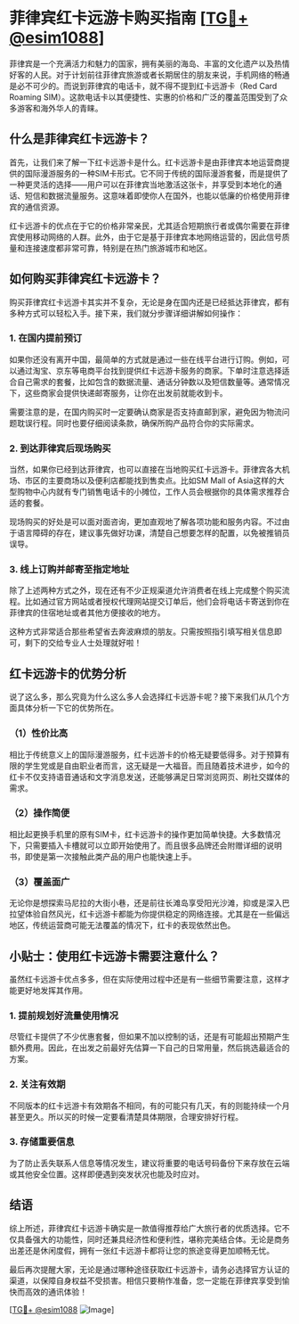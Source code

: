 # 菲律宾红卡远游卡购买指南 [[TG💪+ @esim1088](https://t.me/s/esim1088)]

菲律宾是一个充满活力和魅力的国家，拥有美丽的海岛、丰富的文化遗产以及热情好客的人民。对于计划前往菲律宾旅游或者长期居住的朋友来说，手机网络的畅通是必不可少的。而说到菲律宾的电话卡，就不得不提到红卡远游卡（Red Card Roaming SIM）。这款电话卡以其便捷性、实惠的价格和广泛的覆盖范围受到了众多游客和海外华人的青睐。

## 什么是菲律宾红卡远游卡？

首先，让我们来了解一下红卡远游卡是什么。红卡远游卡是由菲律宾本地运营商提供的国际漫游服务的一种SIM卡形式。它不同于传统的国际漫游套餐，而是提供了一种更灵活的选择——用户可以在菲律宾当地激活这张卡，并享受到本地化的通话、短信和数据流量服务。这意味着即使你人在国外，也能以低廉的价格使用菲律宾的通信资源。

红卡远游卡的优点在于它的价格非常亲民，尤其适合短期旅行者或偶尔需要在菲律宾使用移动网络的人群。此外，由于它是基于菲律宾本地网络运营的，因此信号质量和连接速度都非常可靠，特别是在热门旅游城市和地区。

## 如何购买菲律宾红卡远游卡？

购买菲律宾红卡远游卡其实并不复杂，无论是身在国内还是已经抵达菲律宾，都有多种方式可以轻松入手。接下来，我们就分步骤详细讲解如何操作：

### 1. 在国内提前预订

如果你还没有离开中国，最简单的方式就是通过一些在线平台进行订购。例如，可以通过淘宝、京东等电商平台找到提供红卡远游卡服务的商家。下单时注意选择适合自己需求的套餐，比如包含的数据流量、通话分钟数以及短信数量等。通常情况下，这些商家会提供快递邮寄服务，让你在出发前就能收到卡。

需要注意的是，在国内购买时一定要确认商家是否支持直邮到家，避免因为物流问题耽误行程。同时也要仔细阅读条款，确保所购产品符合你的实际需求。

### 2. 到达菲律宾后现场购买

当然，如果你已经到达菲律宾，也可以直接在当地购买红卡远游卡。菲律宾各大机场、市区的主要商场以及便利店都能找到售卖点。比如SM Mall of Asia这样的大型购物中心内就有专门销售电话卡的小摊位，工作人员会根据你的具体需求推荐合适的套餐。

现场购买的好处是可以面对面咨询，更加直观地了解各项功能和服务内容。不过由于语言障碍的存在，建议事先做好功课，清楚自己想要怎样的配置，以免被推销员误导。

### 3. 线上订购并邮寄至指定地址

除了上述两种方式之外，现在还有不少正规渠道允许消费者在线上完成整个购买流程。比如通过官方网站或者授权代理网站提交订单后，他们会将电话卡寄送到你在菲律宾的住宿地址或者其他方便接收的地方。

这种方式非常适合那些希望省去奔波麻烦的朋友。只需按照指引填写相关信息即可，剩下的交给专业人士处理就好啦！

## 红卡远游卡的优势分析

说了这么多，那么究竟为什么这么多人会选择红卡远游卡呢？接下来我们从几个方面具体分析一下它的优势所在。

### （1）性价比高

相比于传统意义上的国际漫游服务，红卡远游卡的价格无疑要低得多。对于预算有限的学生党或是自由职业者而言，这无疑是一大福音。而且随着技术进步，如今的红卡不仅支持语音通话和文字消息发送，还能够满足日常浏览网页、刷社交媒体的需求。

### （2）操作简便

相比起更换手机里的原有SIM卡，红卡远游卡的操作更加简单快捷。大多数情况下，只需要插入卡槽就可以立即开始使用了。而且很多品牌还会附赠详细的说明书，即使是第一次接触此类产品的用户也能快速上手。

### （3）覆盖面广

无论你是想探索马尼拉的大街小巷，还是前往长滩岛享受阳光沙滩，抑或是深入巴拉望体验自然风光，红卡远游卡都能为你提供稳定的网络连接。尤其是在一些偏远地区，传统运营商可能无法覆盖的情况下，红卡的表现依然出色。

## 小贴士：使用红卡远游卡需要注意什么？

虽然红卡远游卡优点多多，但在实际使用过程中还是有一些细节需要注意，这样才能更好地发挥其作用。

### 1. 提前规划好流量使用情况

尽管红卡提供了不少优惠套餐，但如果不加以控制的话，还是有可能超出预期产生额外费用。因此，在出发之前最好先估算一下自己的日常用量，然后挑选最适合的方案。

### 2. 关注有效期

不同版本的红卡远游卡有效期各不相同，有的可能只有几天，有的则能持续一个月甚至更久。所以买的时候一定要看清楚具体期限，合理安排好行程。

### 3. 存储重要信息

为了防止丢失联系人信息等情况发生，建议将重要的电话号码备份下来存放在云端或其他安全位置。这样即便遇到突发状况也能及时应对。

## 结语

综上所述，菲律宾红卡远游卡确实是一款值得推荐给广大旅行者的优质选择。它不仅具备强大的功能性，同时还兼具经济性和便利性，堪称完美结合体。无论是商务出差还是休闲度假，拥有一张红卡远游卡都将让您的旅途变得更加顺畅无忧。

最后再次提醒大家，无论是通过哪种途径获取红卡远游卡，请务必选择官方认证的渠道，以保障自身权益不受损害。相信只要稍作准备，您一定能在菲律宾享受到愉快而高效的通讯体验！

[[TG💪+ @esim1088](https://t.me/s/esim1088) ![Image](https://i.postimg.cc/4NQfJmqS/Snipaste-2025-05-13-00-14-12.png)]
